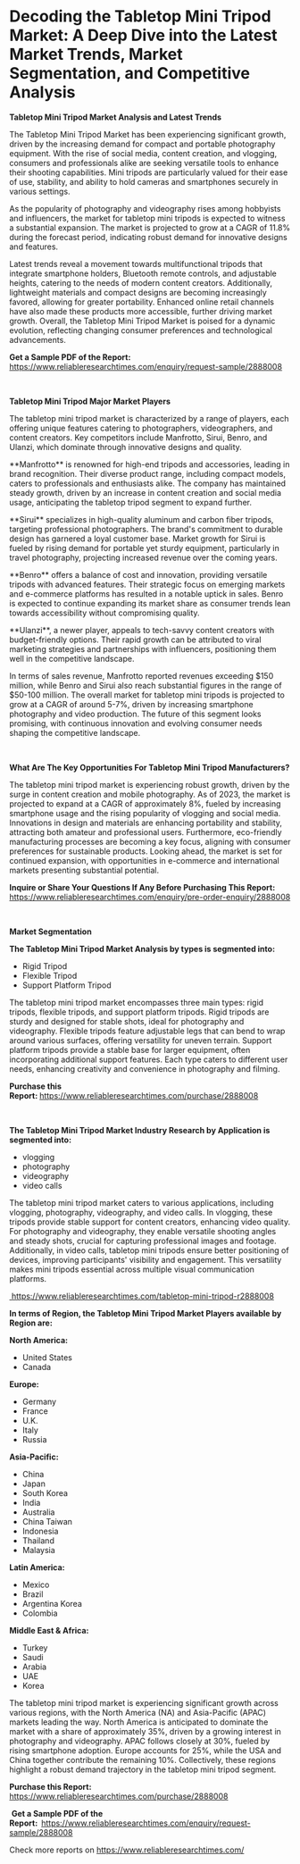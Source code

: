 <p><h1>Decoding the Tabletop Mini Tripod Market: A Deep Dive into the Latest Market Trends, Market Segmentation, and Competitive Analysis</h1></p><p><strong>Tabletop Mini Tripod Market Analysis and Latest Trends</strong></p>
<p><p>The Tabletop Mini Tripod Market has been experiencing significant growth, driven by the increasing demand for compact and portable photography equipment. With the rise of social media, content creation, and vlogging, consumers and professionals alike are seeking versatile tools to enhance their shooting capabilities. Mini tripods are particularly valued for their ease of use, stability, and ability to hold cameras and smartphones securely in various settings. </p><p>As the popularity of photography and videography rises among hobbyists and influencers, the market for tabletop mini tripods is expected to witness a substantial expansion. The market is projected to grow at a CAGR of 11.8% during the forecast period, indicating robust demand for innovative designs and features. </p><p>Latest trends reveal a movement towards multifunctional tripods that integrate smartphone holders, Bluetooth remote controls, and adjustable heights, catering to the needs of modern content creators. Additionally, lightweight materials and compact designs are becoming increasingly favored, allowing for greater portability. Enhanced online retail channels have also made these products more accessible, further driving market growth. Overall, the Tabletop Mini Tripod Market is poised for a dynamic evolution, reflecting changing consumer preferences and technological advancements.</p></p>
<p><strong>Get a Sample PDF of the Report:&nbsp;</strong> <a href="https://www.reliableresearchtimes.com/enquiry/request-sample/2888008?utm_campaign=3088&utm_medium=2&utm_source=Github&utm_content=ia&utm_term=14032025&utm_id=tabletop-mini-tripod">https://www.reliableresearchtimes.com/enquiry/request-sample/2888008</a></p>
<p>&nbsp;</p>
<p><strong>Tabletop Mini Tripod Major Market Players</strong></p>
<p><p>The tabletop mini tripod market is characterized by a range of players, each offering unique features catering to photographers, videographers, and content creators. Key competitors include Manfrotto, Sirui, Benro, and Ulanzi, which dominate through innovative designs and quality.</p><p>**Manfrotto** is renowned for high-end tripods and accessories, leading in brand recognition. Their diverse product range, including compact models, caters to professionals and enthusiasts alike. The company has maintained steady growth, driven by an increase in content creation and social media usage, anticipating the tabletop tripod segment to expand further.</p><p>**Sirui** specializes in high-quality aluminum and carbon fiber tripods, targeting professional photographers. The brand's commitment to durable design has garnered a loyal customer base. Market growth for Sirui is fueled by rising demand for portable yet sturdy equipment, particularly in travel photography, projecting increased revenue over the coming years.</p><p>**Benro** offers a balance of cost and innovation, providing versatile tripods with advanced features. Their strategic focus on emerging markets and e-commerce platforms has resulted in a notable uptick in sales. Benro is expected to continue expanding its market share as consumer trends lean towards accessibility without compromising quality.</p><p>**Ulanzi**, a newer player, appeals to tech-savvy content creators with budget-friendly options. Their rapid growth can be attributed to viral marketing strategies and partnerships with influencers, positioning them well in the competitive landscape.</p><p>In terms of sales revenue, Manfrotto reported revenues exceeding $150 million, while Benro and Sirui also reach substantial figures in the range of $50-100 million. The overall market for tabletop mini tripods is projected to grow at a CAGR of around 5-7%, driven by increasing smartphone photography and video production. The future of this segment looks promising, with continuous innovation and evolving consumer needs shaping the competitive landscape.</p></p>
<p>&nbsp;</p>
<p><strong>What Are The Key Opportunities For Tabletop Mini Tripod Manufacturers?</strong></p>
<p><p>The tabletop mini tripod market is experiencing robust growth, driven by the surge in content creation and mobile photography. As of 2023, the market is projected to expand at a CAGR of approximately 8%, fueled by increasing smartphone usage and the rising popularity of vlogging and social media. Innovations in design and materials are enhancing portability and stability, attracting both amateur and professional users. Furthermore, eco-friendly manufacturing processes are becoming a key focus, aligning with consumer preferences for sustainable products. Looking ahead, the market is set for continued expansion, with opportunities in e-commerce and international markets presenting substantial potential.</p></p>
<p><strong>Inquire or Share Your Questions If Any Before Purchasing This Report:</strong> <a href="https://www.reliableresearchtimes.com/enquiry/pre-order-enquiry/2888008?utm_campaign=3088&utm_medium=2&utm_source=Github&utm_content=ia&utm_term=14032025&utm_id=tabletop-mini-tripod">https://www.reliableresearchtimes.com/enquiry/pre-order-enquiry/2888008</a></p>
<p>&nbsp;</p>
<p><strong>Market Segmentation</strong></p>
<p><strong>The Tabletop Mini Tripod Market Analysis by types is segmented into:</strong></p>
<p><ul><li>Rigid Tripod</li><li>Flexible Tripod</li><li>Support Platform Tripod</li></ul></p>
<p><p>The tabletop mini tripod market encompasses three main types: rigid tripods, flexible tripods, and support platform tripods. Rigid tripods are sturdy and designed for stable shots, ideal for photography and videography. Flexible tripods feature adjustable legs that can bend to wrap around various surfaces, offering versatility for uneven terrain. Support platform tripods provide a stable base for larger equipment, often incorporating additional support features. Each type caters to different user needs, enhancing creativity and convenience in photography and filming.</p></p>
<p><strong>Purchase this Report:&nbsp;</strong><a href="https://www.reliableresearchtimes.com/purchase/2888008?utm_campaign=3088&utm_medium=2&utm_source=Github&utm_content=ia&utm_term=14032025&utm_id=tabletop-mini-tripod">https://www.reliableresearchtimes.com/purchase/2888008</a></p>
<p>&nbsp;</p>
<p><strong>The Tabletop Mini Tripod Market Industry Research by Application is segmented into:</strong></p>
<p><ul><li>vlogging</li><li>photography</li><li>videography</li><li>video calls</li></ul></p>
<p><p>The tabletop mini tripod market caters to various applications, including vlogging, photography, videography, and video calls. In vlogging, these tripods provide stable support for content creators, enhancing video quality. For photography and videography, they enable versatile shooting angles and steady shots, crucial for capturing professional images and footage. Additionally, in video calls, tabletop mini tripods ensure better positioning of devices, improving participants' visibility and engagement. This versatility makes mini tripods essential across multiple visual communication platforms.</p></p>
<p><a href="https://www.reliableresearchtimes.com/tabletop-mini-tripod-r2888008?utm_campaign=3088&utm_medium=2&utm_source=Github&utm_content=ia&utm_term=14032025&utm_id=tabletop-mini-tripod">&nbsp;https://www.reliableresearchtimes.com/tabletop-mini-tripod-r2888008</a></p>
<p><strong>In terms of Region, the Tabletop Mini Tripod Market Players available by Region are:</strong></p>
<p>
    <p> <strong> North America: </strong>
        <ul>
            <li>United States</li>
            <li>Canada</li>
        </ul>
        </p> 
    <p> <strong> Europe: </strong>
        <ul>
            <li>Germany</li>
            <li>France</li>
            <li>U.K.</li>
            <li>Italy</li>
            <li>Russia</li>
        </ul>
        </p> 
    <p> <strong> Asia-Pacific: </strong>
        <ul>
            <li>China</li>
            <li>Japan</li>
            <li>South Korea</li>
            <li>India</li>
            <li>Australia</li>
            <li>China Taiwan</li>
            <li>Indonesia</li>
            <li>Thailand</li>
            <li>Malaysia</li>
        </ul>
        </p> 
    <p> <strong> Latin America: </strong>
        <ul>
            <li>Mexico</li>
            <li>Brazil</li>
            <li>Argentina Korea</li>
            <li>Colombia</li>
        </ul>
        </p> 
    <p> <strong> Middle East & Africa: </strong>
        <ul>
            <li>Turkey</li>
            <li>Saudi</li>
            <li>Arabia</li>
            <li>UAE</li>
            <li>Korea</li>
        </ul>
    </p>
    </p>
<p><p>The tabletop mini tripod market is experiencing significant growth across various regions, with the North America (NA) and Asia-Pacific (APAC) markets leading the way. North America is anticipated to dominate the market with a share of approximately 35%, driven by a growing interest in photography and videography. APAC follows closely at 30%, fueled by rising smartphone adoption. Europe accounts for 25%, while the USA and China together contribute the remaining 10%. Collectively, these regions highlight a robust demand trajectory in the tabletop mini tripod segment.</p></p>
<p><strong>Purchase this Report: </strong><a href="https://www.reliableresearchtimes.com/purchase/2888008?utm_campaign=3088&utm_medium=2&utm_source=Github&utm_content=ia&utm_term=14032025&utm_id=tabletop-mini-tripod">https://www.reliableresearchtimes.com/purchase/2888008</a></p>
<p>&nbsp;<strong>Get a Sample PDF of the Report:&nbsp;&nbsp;</strong><a href="https://www.reliableresearchtimes.com/enquiry/request-sample/2888008?utm_campaign=3088&utm_medium=2&utm_source=Github&utm_content=ia&utm_term=14032025&utm_id=tabletop-mini-tripod">https://www.reliableresearchtimes.com/enquiry/request-sample/2888008</a></p>
<p><strong></strong></p>
<p>Check more reports on <a href="https://www.reliableresearchtimes.com/?utm_campaign=3088&utm_medium=2&utm_source=Github&utm_content=ia&utm_term=14032025&utm_id=tabletop-mini-tripod">https://www.reliableresearchtimes.com/</a></p>